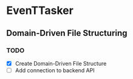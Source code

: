 # EvenTTasker

## Domain-Driven File Structuring

### TODO

- [x] Create Domain-Driven File Structure
- [ ] Add connection to backend API
